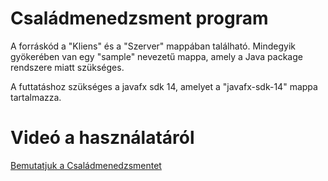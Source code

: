 Családmenedzsment program
===
A forráskód a "Kliens" és a "Szerver" mappában található.
Mindegyik gyökerében van egy "sample" nevezetű mappa,
amely a Java package rendszere miatt szükséges.

A futtatáshoz szükséges a javafx sdk 14, amelyet a
"javafx-sdk-14" mappa tartalmazza.

# Videó a használatáról
[Bemutatjuk a Családmenedzsmentet](https://youtu.be/6vifnvoEhJU)

